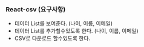 ### React-csv (요구사항)

- 데이터 List를 보여준다. (나이, 이름, 이메일)
- 데이터 List를 추가할수있도록 한다. (나이, 이름, 이메일)
- CSV로 다운로드 할수있도록 한다.
